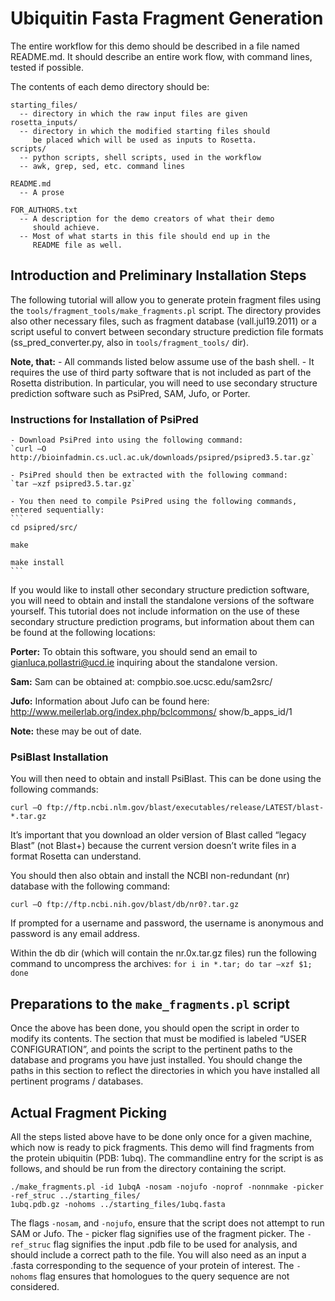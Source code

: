 # Ubiquitin Fasta Fragment Generation

The entire workflow for this demo should be described in a file named README.md.
It should describe an entire work flow, with command lines, tested if possible.

The contents of each demo directory should be:

```
starting_files/
  -- directory in which the raw input files are given
rosetta_inputs/
  -- directory in which the modified starting files should
     be placed which will be used as inputs to Rosetta.
scripts/
  -- python scripts, shell scripts, used in the workflow
  -- awk, grep, sed, etc. command lines

README.md
  -- A prose

FOR_AUTHORS.txt
  -- A description for the demo creators of what their demo
     should achieve.
  -- Most of what starts in this file should end up in the
     README file as well.
```
     
## Introduction and Preliminary Installation Steps

The following tutorial will allow you to generate protein fragment files using the `tools/fragment_tools/make_fragments.pl` script.
The directory provides also other necessary files, such as fragment database (vall.jul19.2011) or a script useful to convert between secondary structure prediction file formats (ss_pred_converter.py, also in `tools/fragment_tools/` dir).

**Note, that:**
    - All commands listed below assume use of the bash shell.
    - It requires the use of third party software that is not included as part of the Rosetta distribution. In particular, you will need to use secondary structure prediction software such as PsiPred, SAM, Jufo, or Porter.

### Instructions for Installation of PsiPred

    - Download PsiPred into using the following command:
	`curl –O http://bioinfadmin.cs.ucl.ac.uk/downloads/psipred/psipred3.5.tar.gz`

    - PsiPred should then be extracted with the following command:
	`tar –xzf psipred3.5.tar.gz`

    - You then need to compile PsiPred using the following commands, entered sequentially:
	```
	cd psipred/src/

	make

	make install
	```


If you would like to install other secondary structure prediction software, you will need to obtain and
install the standalone versions of the software yourself. This tutorial does not include information on
the use of these secondary structure prediction programs, but information about them can be found at
the following locations:

**Porter:** To obtain this software, you should send an email to gianluca.pollastri@ucd.ie inquiring about
the standalone version.

**Sam:** Sam can be obtained at: compbio.soe.ucsc.edu/sam2src/

**Jufo:** Information about Jufo can be found here: http://www.meilerlab.org/index.php/bclcommons/
show/b_apps_id/1

**Note:** these may be out of date.

### PsiBlast Installation

You will then need to obtain and install PsiBlast. This can be done using the following commands:

`curl –O ftp://ftp.ncbi.nlm.gov/blast/executables/release/LATEST/blast-*.tar.gz`

It’s important that you download an older version of Blast called “legacy Blast” (not Blast+) because the
current version doesn’t write files in a format Rosetta can understand.

You should then also obtain and install the NCBI non-redundant (nr) database with the following
command:

`curl –O ftp://ftp.ncbi.nih.gov/blast/db/nr0?.tar.gz`

If prompted for a username and password, the username is anonymous and password is any email address.

Within the db dir (which will contain the nr.0x.tar.gz files) run the following command to uncompress the archives: 
`for i in *.tar; do tar –xzf $1; done`

## Preparations to the `make_fragments.pl` script

Once the above has been done, you should open the script in order to modify its contents. The section
that must be modified is labeled “USER CONFIGURATION”, and points the script to the pertinent paths
to the database and programs you have just installed. You should change the paths in this section to
reflect the directories in which you have installed all pertinent programs / databases.

## Actual Fragment Picking
All the steps listed above have to be done only once for a given machine, which now is ready to 
pick fragments. This demo will find fragments from the protein ubiquitin (PDB: 1ubq). The commandline entry for the
script is as follows, and should be run from the directory containing the script.

```
./make_fragments.pl -id 1ubqA -nosam -nojufo -noprof -nonnmake -picker -ref_struc ../starting_files/
1ubq.pdb.gz -nohoms ../starting_files/1ubq.fasta
```

The flags `-nosam`, and `-nojufo`, ensure that the script does not attempt to run SAM or Jufo. The -
picker flag signifies use of the fragment picker. The `-ref_struc` flag signifies the input .pdb file to be
used for analysis, and should include a correct path to the file. You will also need as an input a .fasta
corresponding to the sequence of your protein of interest. The `-nohoms` flag ensures that homologues
to the query sequence are not considered.


